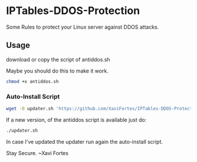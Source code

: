 # IPTables-DDOS-Protection
Some Rules to protect your Linux server against DDOS attacks.

## Usage
download or copy the script of antiddos.sh

Maybe you should do this to make it work.
```bash
chmod +x antiddos.sh
```

### Auto-Install Script
```bash
wget -O updater.sh 'https://github.com/XaviFortes/IPTables-DDOS-Protection/blob/master/updater.sh' && chmod +x updater.sh && ./updater.sh
```
If a new version, of the antiddos script is available just do:
```bash
./updater.sh
```
In case I've updated the updater run again the auto-install script.

Stay Secure. ~Xavi Fortes
